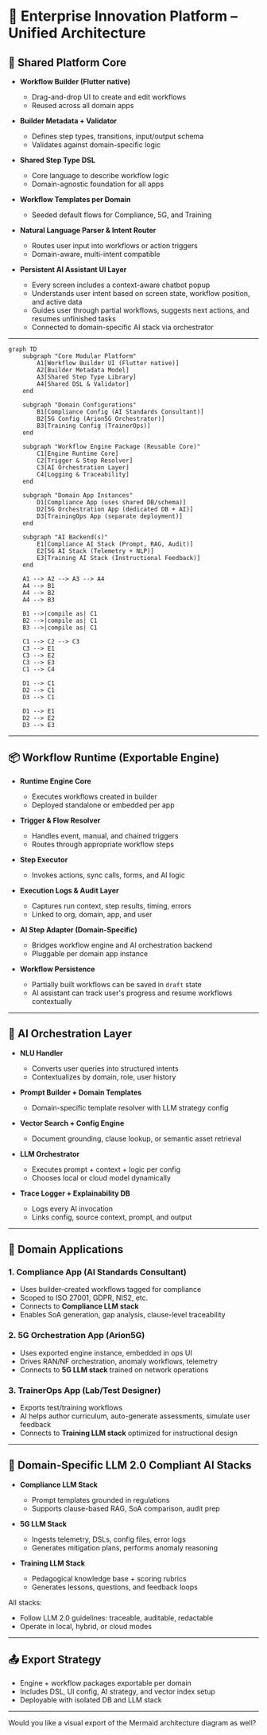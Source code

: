 # 🧠 Enterprise Innovation Platform – Unified Architecture

## 🔧 Shared Platform Core

* **Workflow Builder (Flutter native)**

  * Drag-and-drop UI to create and edit workflows
  * Reused across all domain apps

* **Builder Metadata + Validator**

  * Defines step types, transitions, input/output schema
  * Validates against domain-specific logic

* **Shared Step Type DSL**

  * Core language to describe workflow logic
  * Domain-agnostic foundation for all apps

* **Workflow Templates per Domain**

  * Seeded default flows for Compliance, 5G, and Training

* **Natural Language Parser & Intent Router**

  * Routes user input into workflows or action triggers
  * Domain-aware, multi-intent compatible

* **Persistent AI Assistant UI Layer**

  * Every screen includes a context-aware chatbot popup
  * Understands user intent based on screen state, workflow position, and active data
  * Guides user through partial workflows, suggests next actions, and resumes unfinished tasks
  * Connected to domain-specific AI stack via orchestrator

---

```mermaid
graph TD
    subgraph "Core Modular Platform"
        A1[Workflow Builder UI (Flutter native)]
        A2[Builder Metadata Model]
        A3[Shared Step Type Library]
        A4[Shared DSL & Validator]
    end

    subgraph "Domain Configurations"
        B1[Compliance Config (AI Standards Consultant)]
        B2[5G Config (Arion5G Orchestrator)]
        B3[Training Config (TrainerOps)]
    end

    subgraph "Workflow Engine Package (Reusable Core)"
        C1[Engine Runtime Core]
        C2[Trigger & Step Resolver]
        C3[AI Orchestration Layer]
        C4[Logging & Traceability]
    end

    subgraph "Domain App Instances"
        D1[Compliance App (uses shared DB/schema)]
        D2[5G Orchestration App (dedicated DB + AI)]
        D3[TrainingOps App (separate deployment)]
    end

    subgraph "AI Backend(s)"
        E1[Compliance AI Stack (Prompt, RAG, Audit)]
        E2[5G AI Stack (Telemetry + NLP)]
        E3[Training AI Stack (Instructional Feedback)]
    end

    A1 --> A2 --> A3 --> A4
    A4 --> B1
    A4 --> B2
    A4 --> B3

    B1 -->|compile as| C1
    B2 -->|compile as| C1
    B3 -->|compile as| C1

    C1 --> C2 --> C3
    C3 --> E1
    C3 --> E2
    C3 --> E3
    C1 --> C4

    D1 --> C1
    D2 --> C1
    D3 --> C1

    D1 --> E1
    D2 --> E2
    D3 --> E3
```

---

## 📦 Workflow Runtime (Exportable Engine)

* **Runtime Engine Core**

  * Executes workflows created in builder
  * Deployed standalone or embedded per app

* **Trigger & Flow Resolver**

  * Handles event, manual, and chained triggers
  * Routes through appropriate workflow steps

* **Step Executor**

  * Invokes actions, sync calls, forms, and AI logic

* **Execution Logs & Audit Layer**

  * Captures run context, step results, timing, errors
  * Linked to org, domain, app, and user

* **AI Step Adapter (Domain-Specific)**

  * Bridges workflow engine and AI orchestration backend
  * Pluggable per domain app instance

* **Workflow Persistence**

  * Partially built workflows can be saved in `draft` state
  * AI assistant can track user's progress and resume workflows contextually

---

## 🧠 AI Orchestration Layer

* **NLU Handler**

  * Converts user queries into structured intents
  * Contextualizes by domain, role, user history

* **Prompt Builder + Domain Templates**

  * Domain-specific template resolver with LLM strategy config

* **Vector Search + Config Engine**

  * Document grounding, clause lookup, or semantic asset retrieval

* **LLM Orchestrator**

  * Executes prompt + context + logic per config
  * Chooses local or cloud model dynamically

* **Trace Logger + Explainability DB**

  * Logs every AI invocation
  * Links config, source context, prompt, and output

---

## 🚀 Domain Applications

### 1. **Compliance App (AI Standards Consultant)**

* Uses builder-created workflows tagged for compliance
* Scoped to ISO 27001, GDPR, NIS2, etc.
* Connects to **Compliance LLM stack**
* Enables SoA generation, gap analysis, clause-level traceability

### 2. **5G Orchestration App (Arion5G)**

* Uses exported engine instance, embedded in ops UI
* Drives RAN/NF orchestration, anomaly workflows, telemetry
* Connects to **5G LLM stack** trained on network operations

### 3. **TrainerOps App (Lab/Test Designer)**

* Exports test/training workflows
* AI helps author curriculum, auto-generate assessments, simulate user feedback
* Connects to **Training LLM stack** optimized for instructional design

---

## 🧩 Domain-Specific LLM 2.0 Compliant AI Stacks

* **Compliance LLM Stack**

  * Prompt templates grounded in regulations
  * Supports clause-based RAG, SoA comparison, audit prep

* **5G LLM Stack**

  * Ingests telemetry, DSLs, config files, error logs
  * Generates mitigation plans, performs anomaly reasoning

* **Training LLM Stack**

  * Pedagogical knowledge base + scoring rubrics
  * Generates lessons, questions, and feedback loops

All stacks:

* Follow LLM 2.0 guidelines: traceable, auditable, redactable
* Operate in local, hybrid, or cloud modes

---

## 📤 Export Strategy

* Engine + workflow packages exportable per domain
* Includes DSL, UI config, AI strategy, and vector index setup
* Deployable with isolated DB and LLM stack

---

Would you like a visual export of the Mermaid architecture diagram as well?
